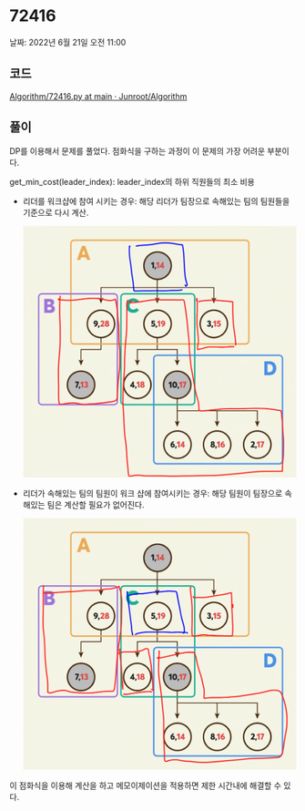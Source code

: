 # 72416

날짜: 2022년 6월 21일 오전 11:00

## 코드

[Algorithm/72416.py at main · Junroot/Algorithm](https://github.com/Junroot/Algorithm/blob/main/programmers/72416.py)

## 풀이

DP를 이용해서 문제를 풀었다. 점화식을 구하는 과정이 이 문제의 가장 어려운 부분이다.

get_min_cost(leader_index): leader_index의 하위 직원들의 최소 비용

- 리더를 워크샵에 참여 시키는 경우: 해당 리더가 팀장으로 속해있는 팀의 팀원들을 기준으로 다시 계산.
    
    ![Untitled](72416%20083018c56b0f4ebd8af41c757c797bad/Untitled.png)
    
- 리더가 속해있는 팀의 팀원이 워크 샵에 참여시키는 경우: 해당 팀원이 팀장으로 속해있는 팀은 계산할 필요가 없어진다.
    
    ![Untitled](72416%20083018c56b0f4ebd8af41c757c797bad/Untitled%201.png)
    

이 점화식을 이용해 계산을 하고 메모이제이션을 적용하면 제한 시간내에 해결할 수 있다.